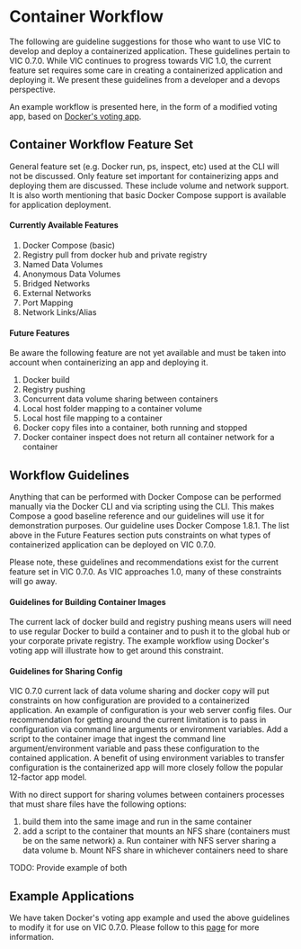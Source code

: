 # Container Workflow

The following are guideline suggestions for those who want to use VIC to develop and deploy a containerized application.  These guidelines pertain to VIC 0.7.0.  While VIC continues to progress towards VIC 1.0, the current feature set requires some care in creating a containerized application and deploying it.  We present these guidelines from a developer and a devops perspective.

An example workflow is presented here, in the form of a modified voting app, based on [Docker's voting app](https://github.com/docker/example-voting-app).

## Container Workflow Feature Set

General feature set (e.g. Docker run, ps, inspect, etc) used at the CLI will not be discussed.  Only feature set important for containerizing apps and deploying them are discussed.  These include volume and network support.  It is also worth mentioning that basic Docker Compose support is available for application deployment.

#### Currently Available Features

1. Docker Compose (basic)
2. Registry pull from docker hub and private registry
3. Named Data Volumes
4. Anonymous Data Volumes
5. Bridged Networks
6. External Networks
7. Port Mapping
8. Network Links/Alias

#### Future Features

Be aware the following feature are not yet available and must be taken into account when containerizing an app and deploying it.

1. Docker build
2. Registry pushing
3. Concurrent data volume sharing between containers
4. Local host folder mapping to a container volume
5. Local host file mapping to a container
6. Docker copy files into a container, both running and stopped
7. Docker container inspect does not return all container network for a container

## Workflow Guidelines

Anything that can be performed with Docker Compose can be performed manually via the Docker CLI and via scripting using the CLI.  This makes Compose a good baseline reference and our guidelines will use it for demonstration purposes.  Our guideline uses Docker Compose 1.8.1.  The list above in the Future Features section puts constraints on what types of containerized application can be deployed on VIC 0.7.0.

Please note, these guidelines and recommendations exist for the current feature set in VIC 0.7.0.  As VIC approaches 1.0, many of these constraints will go away.

#### Guidelines for Building Container Images
The current lack of docker build and registry pushing means users will need to use regular Docker to build a container and to push it to the global hub or your corporate private registry.  The example workflow using Docker's voting app will illustrate how to get around this constraint.

#### Guidelines for Sharing Config
VIC 0.7.0 current lack of data volume sharing and docker copy will put constraints on how configuration are provided to a containerized application.  An example of configuration is your web server config files.  Our recommendation for getting around the current limitation is to pass in configuration via command line arguments or environment variables.  Add a script to the container image that ingest the command line argument/environment variable and pass these configuration to the contained application.  A benefit of using environment variables to transfer configuration is the containerized app will more closely follow the popular 12-factor app model.

With no direct support for sharing volumes between containers processes that must share files have the following options:

1. build them into the same image and run in the same container
2. add a script to the container that mounts an NFS share (containers must be on the same network)
   a. Run container with NFS server sharing a data volume
   b. Mount NFS share in whichever containers need to share

TODO: Provide example of both

## Example Applications

We have taken Docker's voting app example and used the above guidelines to modify it for use on VIC 0.7.0.  Please follow to this [page](voting_app.md) for more information.
